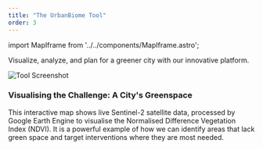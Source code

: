 ```yaml
---
title: "The UrbanBiome Tool"
order: 3
---
```

import MapIframe from '../../components/MapIframe.astro';

Visualize, analyze, and plan for a greener city with our innovative platform. 

![Tool Screenshot](https://raw.githubusercontent.com/user-attachments/assets/de9b70b3-1f25-46fe-8822-4a004812a321/tool.png)

### Visualising the Challenge: A City's Greenspace
This interactive map shows live Sentinel-2 satellite data, processed by Google Earth Engine to visualise the Normalised Difference Vegetation Index (NDVI). It is a powerful example of how we can identify areas that lack green space and target interventions where they are most needed.

<MapIframe />